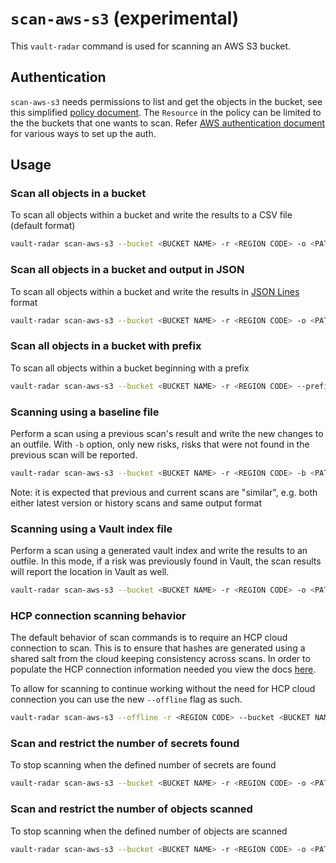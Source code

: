 # `scan-aws-s3` (experimental)

This `vault-radar` command is used for scanning an AWS S3 bucket.

## Authentication

`scan-aws-s3` needs permissions to list and get the objects in the bucket, see this simplified [policy document](./scan-aws-s3-policy.json).
The `Resource` in the policy can be limited to the the buckets that one wants to scan.
Refer [AWS authentication document](./aws-authentication.md) for various ways to set up the auth.

## Usage

### Scan all objects in a bucket

To scan all objects within a bucket and write the results to a CSV file (default format)

```bash
vault-radar scan-aws-s3 --bucket <BUCKET NAME> -r <REGION CODE> -o <PATH TO OUTPUT>.csv
```

### Scan all objects in a bucket and output in JSON

To scan all objects within a bucket and write the results in [JSON Lines](https://jsonlines.org/) format

```bash
vault-radar scan-aws-s3 --bucket <BUCKET NAME> -r <REGION CODE> -o <PATH TO OUTPUT>.jsonl -f json
```

### Scan all objects in a bucket with prefix

To scan all objects within a bucket beginning with a prefix

```bash
vault-radar scan-aws-s3 --bucket <BUCKET NAME> -r <REGION CODE> --prefix <PREFIX> -o <PATH TO OUTPUT>.jsonl -f json
```

### Scanning using a baseline file

Perform a scan using a previous scan's result and write the new changes to an outfile.
With `-b` option, only new risks, risks that were not found in the previous scan will be reported.  

```bash
vault-radar scan-aws-s3 --bucket <BUCKET NAME> -r <REGION CODE> -b <PATH TO BASELINE>.csv -o <PATH TO OUTPUT>.csv
```

Note: it is expected that previous and current scans are "similar", 
e.g. both either latest version or history scans and same output format

### Scanning using a Vault index file

Perform a scan using a generated vault index and write the results to an outfile. 
In this mode, if a risk was previously found in Vault, the scan results will report the location in Vault as well.

```bash
vault-radar scan-aws-s3 --bucket <BUCKET NAME> -r <REGION CODE> -o <PATH TO OUTPUT>.csv --index-file <PATH TO VAULT INDEX>.jsonl
```

### HCP connection scanning behavior

The default behavior of scan commands is to require an HCP cloud connection to scan. This is to ensure that hashes are generated using a shared salt from the cloud keeping consistency across scans. In order to populate the HCP connection information needed you view the docs [here](hcp-upload.md).

To allow for scanning to continue working without the need for HCP cloud connection you can use the new `--offline` flag as such.
```bash
vault-radar scan-aws-s3 --offline -r <REGION CODE> --bucket <BUCKET NAME> -o <PATH TO OUTPUT>.csv
```

### Scan and restrict the number of secrets found

To stop scanning when the defined number of secrets are found

```bash
vault-radar scan-aws-s3 --bucket <BUCKET NAME> -r <REGION CODE> -o <PATH TO OUTPUT>.csv -l <NUM OF SECRETS>
```

### Scan and restrict the number of objects scanned

To stop scanning when the defined number of objects are scanned

```bash
vault-radar scan-aws-s3 --bucket <BUCKET NAME> -r <REGION CODE> -o <PATH TO OUTPUT>.csv --object-limit <NUM OF OBJECTS>
```
